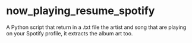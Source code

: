 # now_playing_resume_spotify
A Python script that return in a .txt file the artist and song that are playing on your Spotify profile, it extracts the album art too.
